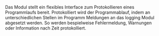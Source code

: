 Das Modul stellt ein flexibles Interface zum Protokollieren eines Programmlaufs bereit. Protokolliert wird der Programmablauf, indem an unterschiedlichen Stellen im Programm Meldungen an das logging Modul abgesetzt werden. So werden bespielweise Fehlermeldung, Warnungen oder Information nach Zeit protokolliert.
